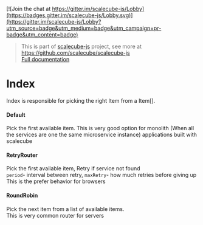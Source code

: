 [![Join the chat at https://gitter.im/scalecube-js/Lobby](https://badges.gitter.im/scalecube-js/Lobby.svg)](https://gitter.im/scalecube-js/Lobby?utm_source=badge&utm_medium=badge&utm_campaign=pr-badge&utm_content=badge)

> This is part of [scalecube-js](https://github.com/scalecube/scalecube-js) project, see more at <https://github.com/scalecube/scalecube-js>  
> [Full documentation](http://scalecube.io/javascript-docs)

# Index

Index is responsible for picking the right Item from a Item\[].

#### Default

Pick the first available item.
This is very good option for monolith (When all the services are one the same microservice instance) applications built with scalecube  

#### RetryRouter

Pick the first available item, Retry if service not found  
`period`- interval between retry, `maxRetry`- how much retries before giving up  
This is the prefer behavior for browsers 

#### RoundRobin

Pick the next item from a list of available items.  
This is very common router for servers
